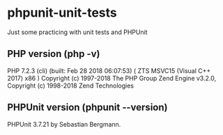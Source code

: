 # phpunit-unit-tests
Just some practicing with unit tests and PHPUnit
## PHP version (php -v)
PHP 7.2.3 (cli) (built: Feb 28 2018 06:07:53) ( ZTS MSVC15 (Visual C++ 2017) x86
 )
Copyright (c) 1997-2018 The PHP Group
Zend Engine v3.2.0, Copyright (c) 1998-2018 Zend Technologies

## PHPUnit version (phpunit --version)
PHPUnit 3.7.21 by Sebastian Bergmann.
